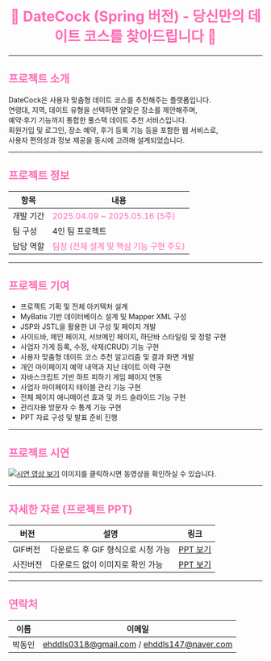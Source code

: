 <h1 align="center" style="color: #ff69b4;">🌸 DateCock (Spring 버전)
  - 당신만의 데이트 코스를 찾아드립니다 🌸</h1>

---

## <span style="color:#ff69b4">프로젝트 소개</span>

DateCock은 사용자 맞춤형 데이트 코스를 추천해주는 플랫폼입니다.  
연령대, 지역, 데이트 유형을 선택하면 알맞은 장소를 제안해주며,  
예약·후기 기능까지 통합한 풀스택 데이트 추천 서비스입니다.  
회원가입 및 로그인, 장소 예약, 후기 등록 기능 등을 포함한 웹 서비스로,  
사용자 편의성과 정보 제공을 동시에 고려해 설계되었습니다.

---

## <span style="color:#ff69b4">프로젝트 정보</span>

| 항목 | 내용 |
|------|------|
| 개발 기간 | <span style="color:#ff69b4">2025.04.09 ~ 2025.05.16 (5주)</span> |
| 팀 구성 | 4인 팀 프로젝트 |
| 담당 역할 | <span style="color:#ff69b4">팀장 (전체 설계 및 핵심 기능 구현 주도)</span> |

---

## <span style="color:#ff69b4">프로젝트 기여</span>

- 프로젝트 기획 및 전체 아키텍처 설계
- MyBatis 기반 데이터베이스 설계 및 Mapper XML 구성
- JSP와 JSTL을 활용한 UI 구성 및 페이지 개발
- 사이드바, 메인 페이지, 서브메인 페이지, 하단바 스타일링 및 정렬 구현
- 사업자 가게 등록, 수정, 삭제(CRUD) 기능 구현
- 사용자 맞춤형 데이트 코스 추천 알고리즘 및 결과 화면 개발
- 개인 마이페이지 예약 내역과 지난 데이트 이력 구현
- 자바스크립트 기반 하트 피하기 게임 페이지 연동
- 사업자 마이페이지 테이블 관리 기능 구현
- 전체 페이지 애니메이션 효과 및 카드 슬라이드 기능 구현
- 관리자용 방문자 수 통계 기능 구현
- PPT 자료 구성 및 발표 준비 진행

---

## <span style="color:#ff69b4">프로젝트 시연</span>  


[![시연 영상 보기](https://github.com/user-attachments/assets/9ea93b32-61f9-4d68-b613-1f39a147d33e)](https://drive.google.com/file/d/1q8t6X3UdNsFdWciBhmv8sGW_iLD7Po-r/view?usp=sharing)
이미지를 클릭하시면 동영상을 확인하실 수 있습니다.

---

## <span style="color:#ff69b4">자세한 자료 (프로젝트 PPT)</span>

| 버전 | 설명 | 링크 |
|------|------|------|
| GIF버전 | 다운로드 후 GIF 형식으로 시청 가능 | [PPT 보기](https://docs.google.com/presentation/d/1E1e6Xc0-W3po5hTQP3lTPNWMQsfQUEbN/edit?usp=sharing&ouid=116873576163210222054&rtpof=true&sd=true) |
| 사진버전 | 다운로드 없이 이미지로 확인 가능 | [PPT 보기](https://docs.google.com/presentation/d/1IQ77WxWi4wxQ2YoMAXzDGI15P80RNm8h/edit?usp=sharing&ouid=116873576163210222054&rtpof=true&sd=true) |

---

## <span style="color:#ff69b4">연락처</span>

| 이름 | 이메일 |
|------|--------|
| 박동인 | ehddls0318@gmail.com / ehddls147@naver.com |
